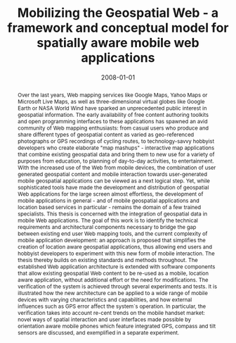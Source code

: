 ---
abstract: 'Over the last years, Web mapping services like Google Maps, Yahoo Maps
  or Microsoft Live Maps, as well as three-dimensional virtual globes like Google
  Earth or NASA World Wind have sparked an unprecedented public interest in geospatial
  information. The early availability of free content authoring toolkits and open
  programming interfaces to these applications has spawned an avid community of Web
  mapping enthusiasts: from casual users who produce and share different types of
  geospatial content as varied as geo-referenced photographs or GPS recordings of
  cycling routes, to technology-savvy hobbyist developers who create elaborate "map
  mashups" - interactive map applications that combine existing geospatial data and
  bring them to new use for a variety of purposes from education, to planning of day-to-day
  activities, to entertainment. With the increased use of the Web from mobile devices,
  the combination of user generated geospatial content and mobile interaction towards
  user-generated mobile geospatial applications can be viewed as a next logical step.
  Yet, while sophisticated tools have made the development and distribution of geospatial
  Web applications for the large screen almost effortless, the development of mobile
  applications in general - and of mobile geospatial applications and location based
  services in particular - remains the domain of a few trained specialists. This thesis
  is concerned with the integration of geospatial data in mobile Web applications.
  The goal of this work is to identify the technical requirements and architectural
  components necessary to bridge the gap between existing end user Web mapping tools,
  and the current complexity of mobile application development: an approach is proposed
  that simplifies the creation of location aware geospatial applications, thus allowing
  end users and hobbyist developers to experiment with this new form of mobile interaction.
  The thesis thereby builds on existing standards and methods throughout. The established
  Web application architecture is extended with software components that allow existing
  geospatial Web content to be re-used as a mobile, location aware application, without
  additional effort or the need for modifications. The verification of the system
  is achieved through several experiments and tests. It is illustrated how the new
  architecture can be applied to a wide range of mobile devices with varying characteristics
  and capabilities, and how external influences such as GPS error affect the system´s
  operation. In particular, the verification takes into account re-cent trends on
  the mobile handset market: novel ways of spatial interaction and user interfaces
  made possible by orientation aware mobile phones which feature integrated GPS, compass
  and tilt sensors are discussed, and exemplified in a separate experiment.'
authors:
- Rainer Simon
date: '2008-01-01'
featured: false
links:
- name: Publik
  url: https://publik.tuwien.ac.at/showentry.php?ID=172595&lang=1
publication_types:
- '7'
publishDate: '2008-01-01'
title: Mobilizing the Geospatial Web - a framework and conceptual model for spatially
  aware mobile web applications
url_pdf: ''
---
